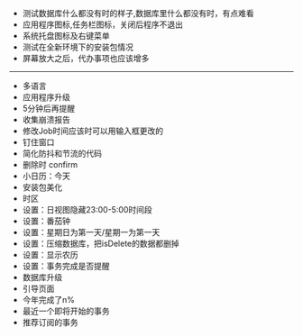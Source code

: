 - 测试数据库什么都没有时的样子,数据库里什么都没有时，有点难看
- 应用程序图标,任务栏图标，关闭后程序不退出
- 系统托盘图标及右键菜单
- 测试在全新环境下的安装包情况
- 屏幕放大之后，代办事项也应该增多
- ------------------------------
- 多语言
- 应用程序升级
- 5分钟后再提醒
- 收集崩溃报告
- 修改Job时间应该时可以用输入框更改的
- 钉住窗口
- 简化防抖和节流的代码
- 删除时 confirm
- 小日历：今天
- 安装包美化
- 时区
- 设置：日视图隐藏23:00-5:00时间段
- 设置：番茄钟
- 设置：星期日为第一天/星期一为第一天
- 设置：压缩数据库，把isDelete的数据都删掉
- 设置：显示农历
- 设置：事务完成是否提醒
- 数据库升级
- 引导页面
- 今年完成了n%
- 最近一个即将开始的事务
- 推荐订阅的事务
